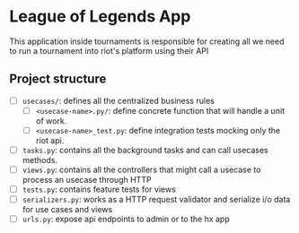 # League of Legends App

This application inside tournaments is responsible for creating all we need
to run a tournament into riot's platform using their API

## Project structure

- [ ] `usecases/`: defines all the centralized business rules
  - [ ] `<usecase-name>.py/`: define concrete function that will handle a unit of work.
  - [ ] `<usecase-name>_test.py`: define integration tests mocking only the riot api.
- [ ] `tasks.py`: contains all the background tasks and can call usecases methods.
- [ ] `views.py`: contains all the controllers that might call a usecase to process an usecase through HTTP
- [ ] `tests.py`: contains feature tests for views
- [ ] `serializers.py`: works as a HTTP request validator and serialize i/o data for use cases and views
- [ ] `urls.py`: expose api endpoints to admin or to the hx app
